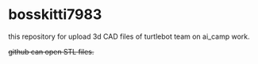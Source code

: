 # bosskitti7983
this repository for upload 3d CAD files of turtlebot team on ai_camp work.

~~github can open STL files.~~
